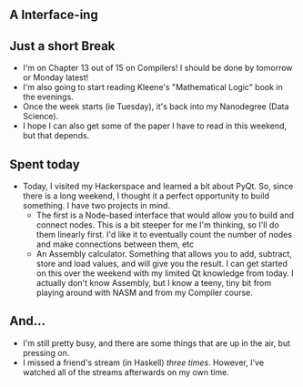 ## A Interface-ing

## Just a short Break
- I'm on Chapter 13 out of 15 on Compilers! I should be done by tomorrow or Monday latest!
- I'm also going to start reading Kleene's "Mathematical Logic" book in the evenings.
- Once the week starts (ie Tuesday), it's back into my Nanodegree (Data Science).
- I hope I can also get some of the paper I have to read in this weekend, but that depends. 

## Spent today
- Today, I visited my Hackerspace and learned a bit about PyQt. So, since there is a long weekend,
  I thought it a perfect opportunity to build something. I have two projects in mind.
  - The first is a Node-based interface that would allow you to build and connect nodes.
    This is a bit steeper for me I'm thinking, so I'll do them linearly first. I'd like it to eventually
    count the number of nodes and make connections between them, etc
  - An Assembly calculator. Something that allows you to add, subtract, store and load values, and will
    give you the result. I can get started on this over the weekend with my limited Qt knowledge from today.
    I actually don't know Assembly, but I know a teeny, tiny bit from playing around with NASM and from my 
    Compiler course.

## And...
- I'm still pretty busy, and there are some things that are up in the air, but pressing on.
- I missed a friend's stream (in Haskell) *three times*. However, I've watched all of the streams afterwards on 
  my own time. 
